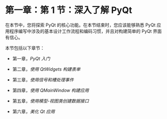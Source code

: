 # 第一章：第 1 节：深入了解 PyQt

在本节中，您将探索 PyQt 的核心功能。在本节结束时，您应该能够熟悉 PyQt 应用程序编写中涉及的基本设计工作流程和编码习惯，并且对构建简单的 PyQt 界面有信心。

本节包括以下章节：

+   第一章，*PyQt 入门*

+   第二章，*使用 QtWidgets 构建表单*

+   第三章，*使用信号和槽处理事件*

+   第四章，*使用 QMainWindow 构建应用*

+   第五章，*使用模型-视图类创建数据接口*

+   第六章，*美化 Qt 应用*
